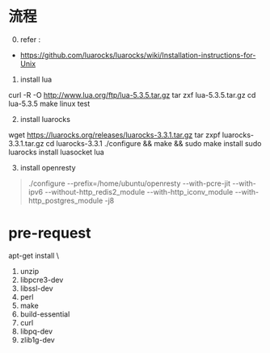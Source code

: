 # 流程

0. refer :
- https://github.com/luarocks/luarocks/wiki/Installation-instructions-for-Unix

1. install lua

curl -R -O http://www.lua.org/ftp/lua-5.3.5.tar.gz
tar zxf lua-5.3.5.tar.gz
cd lua-5.3.5
make linux test


2. install luarocks

wget https://luarocks.org/releases/luarocks-3.3.1.tar.gz
tar zxpf luarocks-3.3.1.tar.gz
cd luarocks-3.3.1
./configure && make && sudo make install
sudo luarocks install luasocket
lua


3. install openresty

> ./configure --prefix=/home/ubuntu/openresty --with-pcre-jit --with-ipv6 --without-http_redis2_module --with-http_iconv_module --with-http_postgres_module -j8


# pre-request
apt-get install  \

1. unzip
2. libpcre3-dev
3. libssl-dev
4. perl
5. make
6. build-essential
7. curl
8. libpq-dev
9. zlib1g-dev
